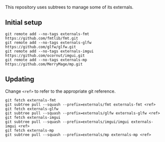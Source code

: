 This repository uses subtrees to manage some of its externals.

## Initial setup

```
git remote add --no-tags externals-fmt https://github.com/fmtlib/fmt.git
git remote add --no-tags externals-glfw https://github.com/glfw/glfw.git
git remote add --no-tags externals-imgui https://github.com/ocornut/imgui.git
git remote add --no-tags externals-mp https://github.com/MerryMage/mp.git
```

## Updating

Change `<ref>` to refer to the appropriate git reference.

```
git fetch externals-fmt
git subtree pull --squash --prefix=externals/fmt externals-fmt <ref>
git fetch externals-glfw
git subtree pull --squash --prefix=externals/glfw externals-glfw <ref>
git fetch externals-imgui
git subtree pull --squash --prefix=externals/imgui/imgui externals-imgui <ref>
git fetch externals-mp
git subtree pull --squash --prefix=externals/mp externals-mp <ref>
```
